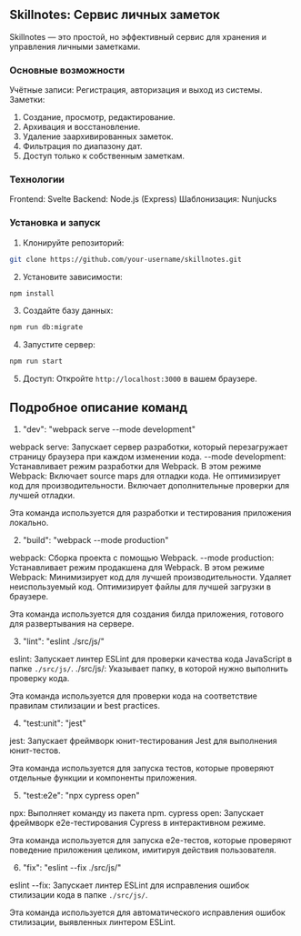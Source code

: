 ## Skillnotes: Сервис личных заметок

Skillnotes — это простой, но эффективный сервис для хранения и управления личными заметками.

### Основные возможности

Учётные записи: Регистрация, авторизация и выход из системы.
Заметки:

1. Создание, просмотр, редактирование.
2. Архивация и восстановление.
3. Удаление заархивированных заметок.
4. Фильтрация по диапазону дат.
5. Доступ только к собственным заметкам.

### Технологии

Frontend: Svelte
Backend: Node.js (Express)
Шаблонизация: Nunjucks

### Установка и запуск

1. Клонируйте репозиторий:

```bash
git clone https://github.com/your-username/skillnotes.git
```

2. Установите зависимости:

```bash
npm install
```

3. Создайте базу данных:

```bash
npm run db:migrate
```

4. Запустите сервер:

```bash
npm run start
```

5. Доступ: Откройте `http://localhost:3000` в вашем браузере.

## Подробное описание команд

1. "dev": "webpack serve --mode development"

webpack serve: Запускает сервер разработки, который перезагружает страницу браузера при каждом изменении кода.
--mode development: Устанавливает режим разработки для Webpack. В этом режиме Webpack:
Включает source maps для отладки кода.
Не оптимизирует код для производительности.
Включает дополнительные проверки для лучшей отладки.

Эта команда используется для разработки и тестирования приложения локально.

2. "build": "webpack --mode production"

webpack: Сборка проекта с помощью Webpack.
--mode production: Устанавливает режим продакшена для Webpack. В этом режиме Webpack:
Минимизирует код для лучшей производительности.
Удаляет неиспользуемый код.
Оптимизирует файлы для лучшей загрузки в браузере.

Эта команда используется для создания билда приложения, готового для развертывания на сервере.

3. "lint": "eslint ./src/js/"

eslint: Запускает линтер ESLint для проверки качества кода JavaScript в папке `./src/js/`.
./src/js/: Указывает папку, в которой нужно выполнить проверку кода.

Эта команда используется для проверки кода на соответствие правилам стилизации и best practices.

4. "test:unit": "jest"

jest: Запускает фреймворк юнит-тестирования Jest для выполнения юнит-тестов.

Эта команда используется для запуска тестов, которые проверяют отдельные функции и компоненты приложения.

5. "test:e2e": "npx cypress open"

npx: Выполняет команду из пакета npm.
cypress open: Запускает фреймворк e2e-тестирования Cypress в интерактивном режиме.

Эта команда используется для запуска e2e-тестов, которые проверяют поведение приложения целиком, имитируя действия пользователя.

6. "fix": "eslint --fix ./src/js/"

eslint --fix: Запускает линтер ESLint для исправления ошибок стилизации кода в папке `./src/js/`.

Эта команда используется для автоматического исправления ошибок стилизации, выявленных линтером ESLint.
